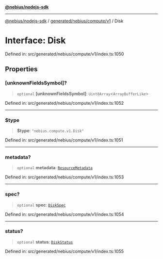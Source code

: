 [**@nebius/nodejs-sdk**](../../../../../README.md)

***

[@nebius/nodejs-sdk](../../../../../README.md) / [generated/nebius/compute/v1](../README.md) / Disk

# Interface: Disk

Defined in: src/generated/nebius/compute/v1/index.ts:1050

## Properties

### \[unknownFieldsSymbol\]?

> `optional` **\[unknownFieldsSymbol\]**: `Uint8Array`\<`ArrayBufferLike`\>

Defined in: src/generated/nebius/compute/v1/index.ts:1052

***

### $type

> **$type**: `"nebius.compute.v1.Disk"`

Defined in: src/generated/nebius/compute/v1/index.ts:1051

***

### metadata?

> `optional` **metadata**: [`ResourceMetadata`](../../../common/v1/interfaces/ResourceMetadata.md)

Defined in: src/generated/nebius/compute/v1/index.ts:1053

***

### spec?

> `optional` **spec**: [`DiskSpec`](DiskSpec.md)

Defined in: src/generated/nebius/compute/v1/index.ts:1054

***

### status?

> `optional` **status**: [`DiskStatus`](DiskStatus.md)

Defined in: src/generated/nebius/compute/v1/index.ts:1055
